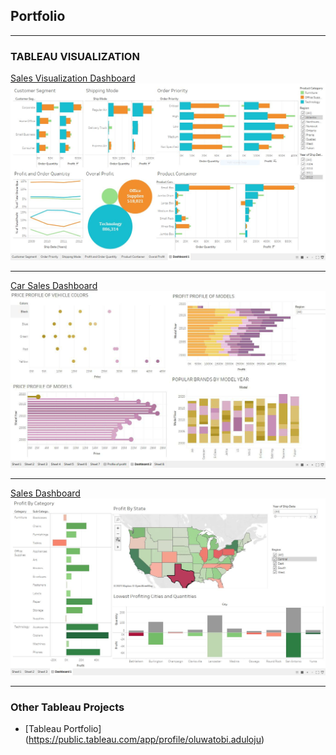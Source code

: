 ## Portfolio

---

### TABLEAU VISUALIZATION

[Sales Visualization Dashboard](https://github.com/oaduloju/Visualization/blob/master/Capture.JPG)
<br>
<img src="images/Capture.jpg?raw=true"/>

---
[Car Sales Dashboard](https://github.com/oaduloju/Visualization/blob/master/Car%20Purchase%20Dashboard.JPG)
<br>
<img src="images/Car Purchase Dashboard.JPG?raw=true"/>

---
[Sales Dashboard](https://github.com/oaduloju/Visualization/blob/master/Sales%20Dashboard.JPG)
<br>
<img src="images/Sales Dashboard.JPG?raw=true"/>

---

### Other Tableau Projects

- [Tableau Portfolio] (https://public.tableau.com/app/profile/oluwatobi.aduloju)

